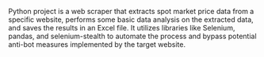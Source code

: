 Python project is a web scraper that extracts spot market price data from a specific website, performs some basic data analysis on the extracted data, and saves the results in an Excel file. It utilizes libraries like Selenium, pandas, and selenium-stealth to automate the process and bypass potential anti-bot measures implemented by the target website.
